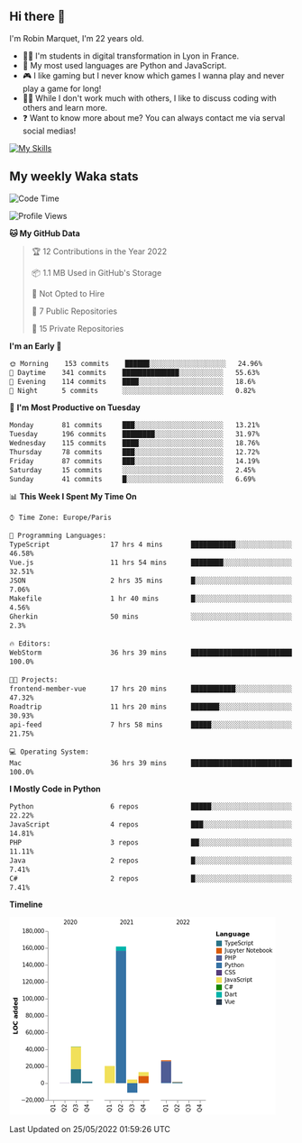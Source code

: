 ## Hi there 👋

I'm Robin Marquet, I'm 22 years old.

- 👨‍💻 I'm students in digital transformation in Lyon in France.
- 🌱 My most used languages are Python and JavaScript.
- 🎮 I like gaming but I never know which games I wanna play and never play a game for long!
- 👯‍♀️ While I don't work much with others, I like to discuss coding with others and learn more.
- ❓ Want to know more about me? You can always contact me via serval social medias!

[![My Skills](https://skillicons.dev/icons?i=js,html,css,docker,express,figma,firebase,graphql,mongodb,mysql,nodejs,py,react,ts,vue)](https://skillicons.dev)

## My weekly Waka stats

<!--START_SECTION:waka-->
![Code Time](http://img.shields.io/badge/Code%20Time-0%20secs-blue)

![Profile Views](http://img.shields.io/badge/Profile%20Views-0-blue)

**🐱 My GitHub Data** 

> 🏆 12 Contributions in the Year 2022
 > 
> 📦 1.1 MB Used in GitHub's Storage 
 > 
> 🚫 Not Opted to Hire
 > 
> 📜 7 Public Repositories 
 > 
> 🔑 15 Private Repositories  
 > 
**I'm an Early 🐤** 

```text
🌞 Morning    153 commits    ██████░░░░░░░░░░░░░░░░░░░   24.96% 
🌆 Daytime    341 commits    ██████████████░░░░░░░░░░░   55.63% 
🌃 Evening    114 commits    ████░░░░░░░░░░░░░░░░░░░░░   18.6% 
🌙 Night      5 commits      ░░░░░░░░░░░░░░░░░░░░░░░░░   0.82%

```
📅 **I'm Most Productive on Tuesday** 

```text
Monday       81 commits     ███░░░░░░░░░░░░░░░░░░░░░░   13.21% 
Tuesday      196 commits    ████████░░░░░░░░░░░░░░░░░   31.97% 
Wednesday    115 commits    ████░░░░░░░░░░░░░░░░░░░░░   18.76% 
Thursday     78 commits     ███░░░░░░░░░░░░░░░░░░░░░░   12.72% 
Friday       87 commits     ███░░░░░░░░░░░░░░░░░░░░░░   14.19% 
Saturday     15 commits     ░░░░░░░░░░░░░░░░░░░░░░░░░   2.45% 
Sunday       41 commits     █░░░░░░░░░░░░░░░░░░░░░░░░   6.69%

```


📊 **This Week I Spent My Time On** 

```text
⌚︎ Time Zone: Europe/Paris

💬 Programming Languages: 
TypeScript               17 hrs 4 mins       ███████████░░░░░░░░░░░░░░   46.58% 
Vue.js                   11 hrs 54 mins      ████████░░░░░░░░░░░░░░░░░   32.51% 
JSON                     2 hrs 35 mins       █░░░░░░░░░░░░░░░░░░░░░░░░   7.06% 
Makefile                 1 hr 40 mins        █░░░░░░░░░░░░░░░░░░░░░░░░   4.56% 
Gherkin                  50 mins             ░░░░░░░░░░░░░░░░░░░░░░░░░   2.3%

🔥 Editors: 
WebStorm                 36 hrs 39 mins      █████████████████████████   100.0%

🐱‍💻 Projects: 
frontend-member-vue      17 hrs 20 mins      ███████████░░░░░░░░░░░░░░   47.32% 
Roadtrip                 11 hrs 20 mins      ███████░░░░░░░░░░░░░░░░░░   30.93% 
api-feed                 7 hrs 58 mins       █████░░░░░░░░░░░░░░░░░░░░   21.75%

💻 Operating System: 
Mac                      36 hrs 39 mins      █████████████████████████   100.0%

```

**I Mostly Code in Python** 

```text
Python                   6 repos             █████░░░░░░░░░░░░░░░░░░░░   22.22% 
JavaScript               4 repos             ███░░░░░░░░░░░░░░░░░░░░░░   14.81% 
PHP                      3 repos             ██░░░░░░░░░░░░░░░░░░░░░░░   11.11% 
Java                     2 repos             █░░░░░░░░░░░░░░░░░░░░░░░░   7.41% 
C#                       2 repos             █░░░░░░░░░░░░░░░░░░░░░░░░   7.41%

```


**Timeline**

![Chart not found](https://raw.githubusercontent.com/rmarquet21/rmarquet21/main/charts/bar_graph.png) 


 Last Updated on 25/05/2022 01:59:26 UTC
<!--END_SECTION:waka-->
